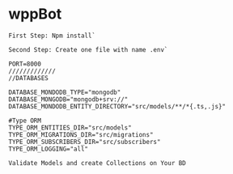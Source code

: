 # wppBot

    First Step: Npm install`

    Second Step: Create one file with name .env`
    
    PORT=8000
    /////////////
    //DATABASES

    DATABASE_MONDODB_TYPE="mongodb"
    DATABASE_MONGODB="mongodb+srv://"
    DATABASE_MONDODB_ENTITY_DIRECTORY="src/models/**/*{.ts,.js}"

    #Type ORM
    TYPE_ORM_ENTITIES_DIR="src/models"
    TYPE_ORM_MIGRATIONS_DIR="src/migrations"
    TYPE_ORM_SUBSCRIBERS_DIR="src/subscribers"
    TYPE_ORM_LOGGING="all"
    
    Validate Models and create Collections on Your BD
